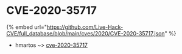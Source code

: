 # CVE-2020-35717
{% embed url="https://github.com/Live-Hack-CVE/full_database/blob/main/cves/2020/CVE-2020-35717.json" %}

* hmartos ~> [cve-2020-35717](https://www.alice-snow.ru/2020/database/cve-2020-35717/cve-2020-35717-hmartos)